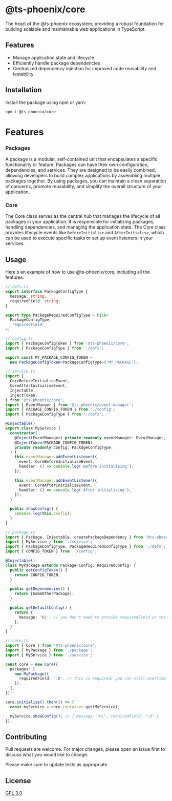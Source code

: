 # @ts-phoenix/core

The heart of the @ts-phoenix ecosystem, providing a robust foundation for building scalable and maintainable web applications in TypeScript.

## Features

- Manage application state and lifecycle
- Efficiently handle package dependencies
- Centralized dependency injection for improved code reusability and testability

## Installation

Install the package using npm or yarn:

```
npm i @ts-phoenix/core
```

# Features

### Packages

A package is a modular, self-contained unit that encapsulates a specific functionality or feature. Packages can have their own configuration, dependencies, and services. They are designed to be easily combined, allowing developers to build complex applications by assembling multiple packages together. By using packages, you can maintain a clean separation of concerns, promote reusability, and simplify the overall structure of your application.

### Core

The Core class serves as the central hub that manages the lifecycle of all packages in your application. It is responsible for initializing packages, handling dependencies, and managing the application state. The Core class provides lifecycle events like `BeforeInitialise` and `AfterInitialise`, which can be used to execute specific tasks or set up event listeners in your services.

## Usage

Here's an example of how to use @ts-phoenix/core, including all the features:

```ts
// defs.ts
export interface PackageConfigType {
  message: string;
  requiredField: string;
}

export type PackageRequiredConfigType = Pick<
  PackageConfigType,
  'requiredField'
>;
```

```ts
// config.ts
import { PackageConfigToken } from '@ts-phoenix/core';
import { PackageConfigType } from './defs';

export const MY_PACKAGE_CONFIG_TOKEN =
  new PackageConfigToken<PackageConfigType>('MY_PACKAGE');
```

```ts
// service.ts
import {
  CoreBeforeInitialiseEvent,
  CoreAfterInitialiseEvent,
  Injectable,
  InjectToken,
} from '@ts-phoenix/core';
import { EventManger } from '@ts-phoenix/event-manager';
import { PACKAGE_CONFIG_TOKEN } from './config';
import { PackageConfigType } from './defs';

@Injectable()
export class MyService {
  constructor(
    @Inject(EventManager) private readonly eventManager: EventManager,
    @InjectToken(PACKAGE_CONFIG_TOKEN)
    private readonly config: PackageConfigType,
  ) {
    this.eventManager.addEventListener({
      event: CoreBeforeInitialiseEvent,
      handler: () => console.log('Before initialising'),
    });

    this.eventManager.addEventListener({
      event: CoreAfterInitialiseEvent,
      handler: () => console.log('After initialising'),
    });
  }

  public showConfig() {
    console.log(this.config);
  }
}
```

```ts
// package.ts
import { Package, Injectable, createPackageDependency } from '@ts-phoenix/core';
import { MyService } from './service';
import { PackageConfigType, PackageRequiredConfigType } from './defs';
import { CONFIG_TOKEN } from './config';

@Injectable()
class MyPackage extends Package<Config, RequiredConfig> {
  public getConfigToken() {
    return CONFIG_TOKEN;
  }

  public getDependencies() {
    return [SomeOtherPackage];
  }

  public getDefaultConfig() {
    return {
      message: 'Hi', // you don't need to provide requiredField in the default config
    };
  }
}
```

```ts
// core.ts
import { Core } from '@ts-phoenix/core';
import { MyPackage } from './package';
import { MyService } from './service';

const core = new Core({
  packages: [
    new MyPackage({
      requiredField: ':D', // this is required; you can still override "message" too
    }),
  ],
});

core.initialise().then(() => {
  const myService = core.container.get(MyService);

  myService.showConfig(); // { message: "Hi", requiredField: ":D" }
});
```

## Contributing

Pull requests are welcome. For major changes, please open an issue first to discuss what you would like to change.

Please make sure to update tests as appropriate.

## License

[GPL 3.0](https://choosealicense.com/licenses/gpl-3.0/)
